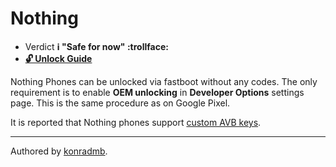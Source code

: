 # Nothing

* Verdict **ℹ️ "Safe for now" :trollface:**
* [**🔓️ Unlock Guide**](/misc/generic-unlock.md)

Nothing Phones can be unlocked via fastboot without any codes. The only requirement is 
to enable **OEM unlocking** in **Developer Options** settings page. This is the same procedure as on Google Pixel.

It is reported that Nothing phones support [custom AVB keys](/README.md#custom-avb-keys).

***
Authored by [konradmb](https://github.com/konradmb).